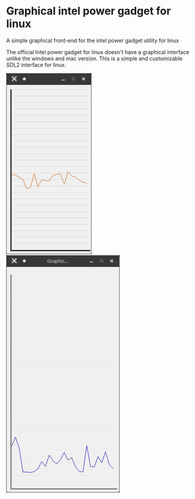 # Graphical intel power gadget for linux
A simple graphical front-end for the intel power gadget utility for linux

The official Intel power gadget for linux doesn't have a graphical interface unlike the windows and mac version.
This is a simple and customizable SDL2 interface for linux.

![screenshot1](https://raw.githubusercontent.com/lorenzoiuri/Graphical-intel-power-gadget-for-linux/master/res/linux1.png)
![screenshot2](https://raw.githubusercontent.com/lorenzoiuri/Graphical-intel-power-gadget-for-linux/master/res/linux2.png)
